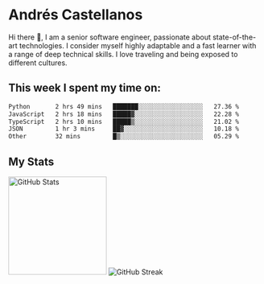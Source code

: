 # Andrés Castellanos

Hi there 👋, I am a senior software engineer, passionate about state-of-the-art technologies. I consider myself highly adaptable and a fast learner with a range of deep technical skills. I love traveling and being exposed to different cultures.

## This week I spent my time on:

<!--START_SECTION:waka-->

```txt
Python       2 hrs 49 mins   ███████░░░░░░░░░░░░░░░░░░   27.36 %
JavaScript   2 hrs 18 mins   █████▓░░░░░░░░░░░░░░░░░░░   22.28 %
TypeScript   2 hrs 10 mins   █████▒░░░░░░░░░░░░░░░░░░░   21.02 %
JSON         1 hr 3 mins     ██▓░░░░░░░░░░░░░░░░░░░░░░   10.18 %
Other        32 mins         █▒░░░░░░░░░░░░░░░░░░░░░░░   05.29 %
```

<!--END_SECTION:waka-->

## My Stats

<img height="195" src="https://github-readme-stats.vercel.app/api?username=andrescv&show_icons=true&theme=onedark&hide_border=true&card_width=495" alt="GitHub Stats" />

<img src="https://streak-stats.demolab.com?user=andrescv&theme=one-dark-pro&hide_border=true" alt="GitHub Streak" />
